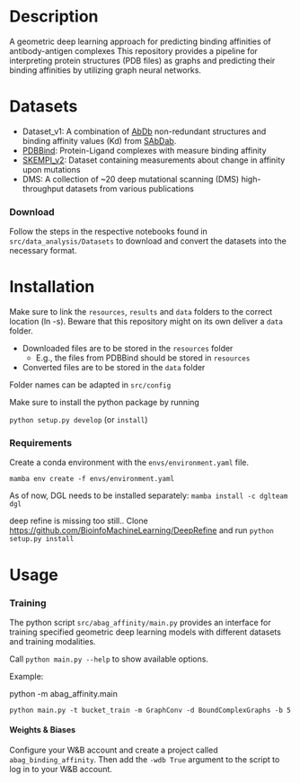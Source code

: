 # Description

A geometric deep learning approach for predicting binding affinities of antibody-antigen complexes
This repository provides a pipeline for interpreting protein structures (PDB files) as graphs and predicting their binding affinities by utilizing graph neural networks.

# Datasets
- Dataset_v1: A combination of [AbDb](http://www.abybank.org/abdb/) non-redundant structures and binding affinity values (Kd) from [SAbDab](http://opig.stats.ox.ac.uk/webapps/newsabdab/sabdab/).
- [PDBBind](http://www.pdbbind.org.cn/): Protein-Ligand complexes with measure binding affinity
- [SKEMPI_v2](https://life.bsc.es/pid/skempi2): Dataset containing measurements about change in affinity upon mutations
- DMS: A collection of ~20 deep mutational scanning (DMS) high-throughput datasets from various publications

### Download

Follow the steps in the respective notebooks found in `src/data_analysis/Datasets` to download and convert the datasets into the necessary format.

# Installation
Make sure to link the `resources`, `results` and `data` folders to the correct location (ln -s). Beware that this repository might on its own deliver a `data` folder.

- Downloaded files are to be stored in the `resources` folder
  - E.g., the files from PDBBind should be stored in `resources`
- Converted files are to be stored in the `data` folder

Folder names can be adapted in `src/config`

Make sure to install the python package by running

`python setup.py develop` (or `install`)

### Requirements

Create a conda environment with the `envs/environment.yaml` file.

`mamba env create -f envs/environment.yaml`

As of now, DGL needs to be installed separately:
`mamba install -c dglteam dgl`

deep refine is missing too still.. Clone https://github.com/BioinfoMachineLearning/DeepRefine and run `python setup.py install`

# Usage

### Training

The python script `src/abag_affinity/main.py` provides an interface for training specified geometric deep learning models
with different datasets and training modalities.

Call `python main.py --help` to show available options.

Example:

python -m abag_affinity.main

`python main.py -t bucket_train -m GraphConv -d BoundComplexGraphs -b 5`

#### Weights & Biases
Configure your W&B account and create a project called `abag_binding_affinity`. Then add the `-wdb True` argument to the script to log in to your W&B account.
